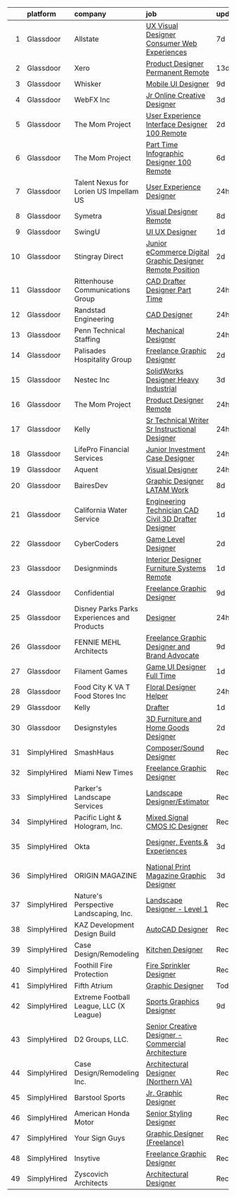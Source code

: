 

|    | platform    | company                                      | job                                                                                                                                                                                                                                                                                                                                                                                                                                                                                                                                                                                                                                                                                                                                                                                                                                                                                                                                                                                                                                                                                                                                                                                                                                                                                                                                                                                                                                                                                                                                                                                                         | update_time   | location            |
|---:|:------------|:---------------------------------------------|:------------------------------------------------------------------------------------------------------------------------------------------------------------------------------------------------------------------------------------------------------------------------------------------------------------------------------------------------------------------------------------------------------------------------------------------------------------------------------------------------------------------------------------------------------------------------------------------------------------------------------------------------------------------------------------------------------------------------------------------------------------------------------------------------------------------------------------------------------------------------------------------------------------------------------------------------------------------------------------------------------------------------------------------------------------------------------------------------------------------------------------------------------------------------------------------------------------------------------------------------------------------------------------------------------------------------------------------------------------------------------------------------------------------------------------------------------------------------------------------------------------------------------------------------------------------------------------------------------------|:--------------|:--------------------|
|  1 | Glassdoor   | Allstate                                     | [UX Visual Designer   Consumer Web Experiences](https://www.glassdoor.com/partner/jobListing.htm?pos=110&ao=1110586&s=58&guid=000001814c63de3397fd996c468bf3d5&src=GD_JOB_AD&t=SR&vt=w&cs=1_480aadda&cb=1654844022822&jobListingId=1007914485050&cpc=C4A69CCDBB3B9599&jrtk=3-0-1g5667nioi7kj801-1g5667nj5r0l7800-3196ac33e8f806e8--6NYlbfkN0BLH0BMQoDn-yw6Urt952hBm1JLFZ7WpBxND2cMIOjOqdmupiC_ZwOjCSzUpM3cDMZGOf-Kt_-x8Ym-llbhspBMgQkvS4-FVVe4lgdPNxQFzCtELzUdOAXdalJtT_oXjWdEPwr5edWDyv8RyJ9E9o24SA9RCt72_oDm4CeruygIA0PVnN2MWJUTfXmYWPdDU3an8puu1JxAEx6GLZ-P5fuXmTbUYpP-EqMd-cuLGbHCuj2uFKks45A6qK_HhtwR30spAMFjSXC3BT-aB4Dj4-gXGGrarhfgNXXtaQ6sqxL2ezlW_ywpn-E1w0Nl-3eNvlym9mME-yIHUYl0O9jtfl9RdtaOd8v_rBgtKe_8xdL_ZaEh4Z4JBGbcQ13Tbn6Y5zJC6pUxRMRRVN7RFC2M2rAWp0FQ-F95pyQEFybWVIluNk5wOujLqC9REIecP5-cUaRDrxvlqrazzAHBRxEyjA7DN39g9CAJ0gTpru-5DlAUYhFUct08HhzP2GfoeBMD6k6oXgEj0bK6dlO2DePMmXZWQROUUEL7pyRegnuiD4K3XF2t5SaY9GrLoKX4SRUbFazehP6T1D8090WfnRpGZHKJkC4YQYumnKXtAxNhGMhRbvrPyhyaLyM_cEgvAOYuNIL3kBs8qaOaVSjNX-jalGAesdhSx_xni_YMWE3hsl92GTIoMfPy1gNrdhYO24du-61XVGsZYZMtrCm70d2vKCbSoQ4ghwWUa3UotW6-NPCQNTMVmFWD2e70er7oboCXae-MGQCEtZgjBCsI7GGPXp4JjT7xbTGGhSDAtxqiscmvp7RuoPKgOdK8CNygCLm5C9RUhqc6exIlDRO_7Ik59Qcxfs7pog6cJHsM0zxyEeng4yZkfz5P3HLhuL0cO90T9tRQWbs2TS3tvuOJvR0scuUHPP8YePXAi9_0C90l_OPaEh-B1PoOBiItBGx2BfChsepD3WhH2vSDlLzh2H9squTitzuc-7VQyUepsaaIwO7HeLPB1OCiVzqXi8SZvpb-QLU0uFSNFGJL2o-IXnZ3fIqJMwaXDUTNA3K0gMOuThkvQAJbsLV9BSeJxLj-VaMBhwgkwsf6E66jNL6uiEAwWl2ba5qmjKy2E3Mxy48GqMfVWL7OBJsG9ExmkngnDGPNrDbzWVGvw_IhEbxhysmS4PCkoCpQX0wgKqnE3k2ay2PM9g%3D%3D)             | 7d            | Remote              |
|  2 | Glassdoor   | Xero                                         | [Product Designer   Permanent Remote](https://www.glassdoor.com/partner/jobListing.htm?pos=111&ao=1110586&s=58&guid=000001814c63de3397fd996c468bf3d5&src=GD_JOB_AD&t=SR&vt=w&cs=1_81ea154e&cb=1654844022822&jobListingId=1007898486047&cpc=723ADC3DFE402989&jrtk=3-0-1g5667nioi7kj801-1g5667nj5r0l7800-f2f100f052777533--6NYlbfkN0COvs0giDBQSZxCgxtGlP9F2rqb7f8qKMvTQKRfo9Z2aBBfdNwhT-PCbca6Tg6UbeNWPOI8UpbUnCP0bRMoor8izCLFcPIohwnjXbM8R6zPXSmSXrDrJSKTfyGTndsF_jFwnqa3Swqi-kSvnrD7H-NEaOZ44T-NVfjfzab5GpcG1xbEPZQwt9F_69UQ6xmQOIAtCamxdLAnz_4R2Rk9ch3GyNFr-3meqFo_UeRM7eIr23nUN9dNfAcgZ7BWUNqmdhVh4-jMOOvZtI9ZLOV2JsQ3Wepmm9aw4_H1DtahDMDoeQWqBX0sj8_dADsUBuAXiAJZoD_qYUl0_954dzgfob7Kw07TFUtszHOGxi65awxOjG9C4ZsfcZx56IvSss_MNlPJimeOIyNKNVKxYPo4aKzSfC4QU0kvdpgcZ83AC_tWnwUBwCL5ez6YDJwSUq0OURQzdtIgA2X3J64h2BA6q6evJ9OoIAOTNBst49AlK1OJrT4v6f8bDUGY2coq35nP6FL3IUarQjDYOQUtS7sSnoKtWH0SHvcPsJhF-f30XG_EHxh3I6FxPdZHnRuXjABaGBQ%3D)                                                                                                                                                                                                                                                                                                                                                                                                                                                                                                                                                                                                                                                                     | 13d           | Remote              |
|  3 | Glassdoor   | Whisker                                      | [Mobile UI Designer](https://www.glassdoor.com/partner/jobListing.htm?pos=107&ao=1110586&s=58&guid=000001814c63de3397fd996c468bf3d5&src=GD_JOB_AD&t=SR&vt=w&ea=1&cs=1_12e8f8e6&cb=1654844022822&jobListingId=1007906987829&cpc=EE7F0D06914A6BE7&jrtk=3-0-1g5667nioi7kj801-1g5667nj5r0l7800-3e63ae35ad6425d2--6NYlbfkN0DuO5AyZ4DbdVEdCWdwRW2X2xQLnXYxTgC22YElx7EXc8msMH0mY6KKmy9iETSqPoVG68_ymrySiBqnT_Z-kgUnZ7-8t8PHgBNZhJB5RmVN2egvIOAqSIUFXIpkxnT2hnaFxXIXPlKXPkHZJgtupdkrxL5zaVKiEHQ1wletxAELzj_eiLjuE-c5gYh8AVRy8iJnvmEIyDdp1IctTEZaFzrot1Y8SNs5YcPGPEbhpUYHyhvNZujq4vhf87YZNrWCpU-_AKf3x-20uLc8xFFeP7jty7YRg2lWlIRxXLYmZBmSn_dkFJW03BTbhPt0lW9bx-cIBmYnjp-n9ULKW6xW1fJeyE0CyHu7V-hohk82uFaZoDLNofJtathiCQHMCkJppA1V5hH4ibRXNEOVvOSPOUN2MKo0aHFS3aBrBtP4SgDanB5mNbGHF8fHoPp3EfnCFuI2ohZwlv-_0eJF_ztZ34t_JDFYi1aMPXRlEihc_mUr1m573CxHpgGEstoZKsFGD_i7M9i1on1Cme0fCrGStajwn8M_TXZKTE1u4vwjieNB5HW-N3ossOQw)                                                                                                                                                                                                                                                                                                                                                                                                                                                                                                                                                                                                                                                                                               | 9d            | Remote              |
|  4 | Glassdoor   | WebFX  Inc                                   | [Jr  Online Creative Designer](https://www.glassdoor.com/partner/jobListing.htm?pos=103&ao=1110586&s=58&guid=000001814c63de3397fd996c468bf3d5&src=GD_JOB_AD&t=SR&vt=w&cs=1_d27f2900&cb=1654844022821&jobListingId=1007920957224&cpc=D2A6DBF304636DC4&jrtk=3-0-1g5667nioi7kj801-1g5667nj5r0l7800-a5e3d758c20915e7--6NYlbfkN0AA3uNcJ0aeXBAdVd1dUlJvZjHaUXbbC2QUFGJChoFW7xEU327m6es56oflZv-QfBiXaJjOm2dM-p2ULuXGhhiddON2dPCKM8MZpqUxQMhQF42Ox2TJ-0G6ZeH3VMrntCm-DglIegi0fE0cVrwpgnw8SZdQzorpRYu00TAxEqzDvmhaNkrpWfvCy1IEX20iC-zxOaAvKZRx7Q-8ZAVh3syanhM0-etPdg6doXuzGxvHMmlrPeZNbd9eWFWcs5MuH8_k2DAeCtHXZRhthfKuEAD5VSXSbd-tvnpTd_2VXA87-lI_lFrT5MSmzjP5uUBs3hwbskhnhS8Nb51LUIjIjb7wPl1jShj8Nm4jC9rrGEZtJRk-7YICzkJdKDHYp92SQrPaW1tHps9uHyX0eMTleLOsHwKj8CNS-e8C3LDYODVo_iJaHnoK3Wlq0JyU3t06--ZtaC2J3efVWnX2TNaIavIp-9LNyieA0qh2PcLL_IM8s5J5CuWJ9oPyVyEnNwCIAZ2WNji4CJE3pqF3OFf5CVTpNE88FMvv8mg5LfklWAjMtOq4V5oHQlxAUi-TrbhS6kU%3D)                                                                                                                                                                                                                                                                                                                                                                                                                                                                                                                                                                                                                                                                            | 3d            | Harrisburg, PA      |
|  5 | Glassdoor   | The Mom Project                              | [User Experience Interface Designer  100  Remote ](https://www.glassdoor.com/partner/jobListing.htm?pos=129&ao=1110586&s=58&guid=000001814c63de3397fd996c468bf3d5&src=GD_JOB_AD&t=SR&vt=w&cs=1_6ff7aed7&cb=1654844022824&jobListingId=1007924076264&cpc=FD1C1DA32C38CFA7&jrtk=3-0-1g5667nioi7kj801-1g5667nj5r0l7800-c89015cb782c88fb--6NYlbfkN0BDp_epf89aHDQhKpPegNJQ_ldQpEFZQsM9OcONMGxWx6pU56EKHF58QjVdAUvn2gWzb7WT_VdhIpzAiVpMODtkVOcZENW7bENNSSsAVNn7IHdDQtV86IQomUvFWJWzGvxMGURGvnhkP5eEoFQVp12XiJi2UjaWP3yK1iLlf7xJNcT7JiNQILogyF-m0AGT1ekCHmCJumbywktjUVX92LlqRvvxpX8M6gxaQNy3myC3-6Pe61FBpM-SCZ7yZ8lpzY_RbJo_bVVoeSwt2nu2bJh0uli0Plq3KCJCwC-1ytn-M3MtTvDxpiFwtWJo_80f_BFktsRp868GJKQarSoxRxZxGwpn8vCpESDCjhlfnVq0Ozl-EETkl7MSjjIL54GU3VmIE2tEh0eFbjNjWyoYNhjG4gMScUVXnyByFLIPI3cj33Jz_hABiOoBokaoILQnuDW4698Yl33F44Vnt_nwPvEKTfMW38pbaEHDprIOLQlOAV9taeUFGY1YZhe2drMsGtCFdKLyFmhDZXrcYbFLDUwjVAyEDmousvmgDmhHa31DE6b19CsH4nmMuoyNQZTlQv0qMqTimazgLQ%3D%3D)                                                                                                                                                                                                                                                                                                                                                                                                                                                                                                                                                                                                                                          | 2d            | Remote              |
|  6 | Glassdoor   | The Mom Project                              | [Part Time Infographic Designer  100  Remote ](https://www.glassdoor.com/partner/jobListing.htm?pos=125&ao=1110586&s=58&guid=000001814c63de3397fd996c468bf3d5&src=GD_JOB_AD&t=SR&vt=w&cs=1_31a9eebc&cb=1654844022824&jobListingId=1007916632076&cpc=AC285F3A3ECA6BB0&jrtk=3-0-1g5667nioi7kj801-1g5667nj5r0l7800-ca92821278e5188e--6NYlbfkN0BDp_epf89aHDQhKpPegNJQ_ldQpEFZQsM9OcONMGxWx6pU56EKHF58QjVdAUvn2gUtaHUX3eLkJfEp02ncWRe-lwaobe2o0CuZmyleSI0DhWpl1S6gUsUFQKkZq8B_xmw897gVusH__wVQCVAD-rYu7xpyVa2US7PSP3cZKxq0aQDda6pNL6B8jSqcejJUE1VPI7sPGFVGDp8MVXHc6THNUGHDQ9OKSZsuGBF8Oj3Z4Fm4HKJ9k6vYVOr-mKvEvkhHMio6aE14dYkoKLNO-15re5QzurBgfLfyIIcHSS3FLnsral17Zr3a_mfPS2qw3n9DK85Xs8VckAL36pN3CkC6wfErS1FUoniGzqqfuU-kJAKl_2_jsR2XScbZko6WutkuKED_NfnS5PMg17v_1gQ0MsIoxZkfIc8_2ilFetrTWpecmam4YRqTR1IeXnPzVjWzxDQJ7LjW86s_k3PY8lNWC0wuvLZc9kwk_ZT7x1dLEHgPBmIVHd8tkhs33sdfm1lNARtgH0ttWi-7dcJYmZpd_BTZVYKLjeiX4FBIMg4EX933dcq75lxfRh6z-fyOoFe7kAwzwHdPAg%3D%3D)                                                                                                                                                                                                                                                                                                                                                                                                                                                                                                                                                                                                                                              | 6d            | Remote              |
|  7 | Glassdoor   | Talent Nexus for Lorien US  Impellam US      | [User Experience Designer](https://www.glassdoor.com/partner/jobListing.htm?pos=119&ao=1110586&s=58&guid=000001814c63de3397fd996c468bf3d5&src=GD_JOB_AD&t=SR&vt=w&ea=1&cs=1_dfb05724&cb=1654844022823&jobListingId=1007929643926&cpc=5EFBB0462F9C6B7A&jrtk=3-0-1g5667nioi7kj801-1g5667nj5r0l7800-5676c7d39d2888c8--6NYlbfkN0ARyD88zZa8G4fZaD6jLAgXtQ8K-B7dWBWCK8oXQKVaKig_6nzqbLjwMGuvQzHRYlMgYbUjcAqUjRQS-QFL-aHs_GaJdbjTGMRGGBhel8_kPyf7Xom1yaUJWfqycwXroM6fuv8qCb_53NTqP7EE8KAGs1-Tr2v8nyR6qDBGDLRsuIsWuJX8uzU4dxXIMLtqwH9ZchAv828jIVZ_XZ0oNbmWZgK9JLhfC914tZc5wu-ijtVhandFDwdUSFhSDpFr4MSK-BVEIwgttmqdydef-k4kdIkWGArwhL899hXm2BOQhWbZj01cJ5QOxtLCS4jhjwBWU81n5uR-4xb1GMcaszwNU2O82Kh0gd2o30beMuKnA21vUtS_TtR6aja3Lhy4repQpxTkdbA1yw61f_27wRMF99dU5HiLSJJEpxkQf7RhkgxMSJQ8m8hMQXiajtPnDiuBdWsAkIVP4hxjiYoa61WYmImKrg1dvfcpuRp6zRWOkVlQ-gl8X4dlLLXclzXV857tqawh0686BQ%3D%3D)                                                                                                                                                                                                                                                                                                                                                                                                                                                                                                                                                                                                                                                                                                                             | 24h           | Remote              |
|  8 | Glassdoor   | Symetra                                      | [Visual Designer   Remote](https://www.glassdoor.com/partner/jobListing.htm?pos=120&ao=1110586&s=58&guid=000001814c63de3397fd996c468bf3d5&src=GD_JOB_AD&t=SR&vt=w&cs=1_d245c311&cb=1654844022823&jobListingId=1007910117840&cpc=AC285F3A3ECA6BB0&jrtk=3-0-1g5667nioi7kj801-1g5667nj5r0l7800-81365151b091542e--6NYlbfkN0DxLmO7NH_YTtLbOIMvJFqJGEF88__vqD2fZF7JxivJ0azNiCTgnfJhqK52DTe9kl3HxAUXSrL2mTd0Ptx5yHlrOP7pNyy_I0DH1ewqAlG-HwrZHUudZdbZdhMuQaE91j7v3Tw7VN79EeVQTmxCsMd4tn55Y-PDa_cgZasr_TwpzJddDJReQmZuZZOMixwoOdIjHAZ2_VoNBRLqdwtCmNQ5SIXfQQoebbnlqvMMfVyEgoOHuN5ErIsRzKyal2DbSpIiGT1-GpBU7bnlP5WVtQVWOt2Wx7olHUgZMutffJf07FeSWNiB5xS1DhAbvEE1_IYr-FBWe8B-pGQAubNK_oFlGku_6yMF6XDeYJsddWb25I0ABOpXOXbIlBVR0BsbCSCc1J5amHSAtaSyck2ITbPEm1TnyfVPKM53OZXMzheBURUtVfHNxfYr7umT8wNIIKEiNebDtFgWDJx9l7tv2sACIvG38MdomKVnyL7fTEQMT_BDmJReH9M1rgsQ2_DI5DKwomonZ4bnq5jBcvb2H9q2t63kWHF_Z3DpFy3Dk3tRgaUFOgvJE-D8fmAg_9ueOMFXEgOdkbL6tA%3D%3D)                                                                                                                                                                                                                                                                                                                                                                                                                                                                                                                                                                                                                                                                  | 8d            | Bellevue, WA        |
|  9 | Glassdoor   | SwingU                                       | [UI UX Designer](https://www.glassdoor.com/partner/jobListing.htm?pos=115&ao=1110586&s=58&guid=000001814c63de3397fd996c468bf3d5&src=GD_JOB_AD&t=SR&vt=w&ea=1&cs=1_1b30ceb0&cb=1654844022823&jobListingId=1007926834838&cpc=32EE424DE2B657EB&jrtk=3-0-1g5667nioi7kj801-1g5667nj5r0l7800-90be412c0e78cf2f--6NYlbfkN0ByltNVdnI0zg0p1CfNvnwQ3h4bWp4Qqe6bePUFuzopcagvZS5ETFReQpOgwJrLri6wO7C9pr5XNKd0KawLG86jNJkdnhc3TTDn0o1kQ9gxW_v7I4sdmFpzgSULk4RFgIG0jUxNUX59MJqWqq5xMlMs5WB06EXACGAnE1JqSFg6rmmom_27daPs6bUvJJJlqKEAfhijdCpjvZkmNZZgoZdKnWcU4FlpuvO5MGLyIk1EpqcuwUHvmXG0UKCTkTUmerD2H-p_DaVDYNDTiqu5Xg06n03Py0L-H3D3LMHwO7JQwJa29sQIiD8Lx6Zoq6eF1AD-SHRX7IISAyMXaQzjRD_9MMZly7wfzMsX5TwfqgANLBL4oeoYKGE8a6ewyASrRSIhWvPH00V84OLN-1r38YM-gVbmJgbFmbDo_UdsS35Z_g-gOdljrYdEts2S7YdcnEL1mistIiOhBJSnapbnUi3FhlpbewyyjoiEux1RAjOWcwiOu5tyCqyXL5MlzQ49uiixhBJKCBogzg%3D%3D)                                                                                                                                                                                                                                                                                                                                                                                                                                                                                                                                                                                                                                                                                                                                       | 1d            | Connecticut         |
| 10 | Glassdoor   | Stingray Direct                              | [Junior eCommerce Digital Graphic Designer   Remote Position](https://www.glassdoor.com/partner/jobListing.htm?pos=122&ao=1110586&s=58&guid=000001814c63de3397fd996c468bf3d5&src=GD_JOB_AD&t=SR&vt=w&ea=1&cs=1_662b6471&cb=1654844022824&jobListingId=1007923741709&cpc=8795CF9063CD573D&jrtk=3-0-1g5667nioi7kj801-1g5667nj5r0l7800-ca1309b66b79657c--6NYlbfkN0BhFJ8ddqZb8WQY2A-LeqcjzbfYC2yoFcx2RKsEMgWd6jGlCMHeR7ko2nHT3289qBai5XNC1ViXklPT3WNs2_u7ER1JOGWSYvxJxWskRdie3v46bNpVlxKyU1DIVQXhDtzHDF41iu98h4VRwKzPs6k3Veqtu8F_3ZVz8m1fz8iC-3euLieDQOUjgPFw16-zL96Gb2hClw19Kdq82x5v4ImNlQmAld6lmY32IzlFivhTFyZIEg33SOdlFTbZ7fhFytgB1odRTu1DABGVpXaO674DE6pG3SfH_y_KkpbQTN1I4tlSWfbE2T0DW4SVZUmtK6h2eWHhUJ1vJyZM1XLUdyWGC5aNGAu1GVgaOFp12M5jatmgQhjGMjoQjBPdVaLpFA3amyavGJJvz8e7GjB2vnk2LG_kSmVXWnbShqNO2-IIoxWGY1O1PfM8Vwrn3r0D-6WadoqCSP03-8hRbVOY0LJ8pRJ1ubqg9l_swsDjHXSDTUe9XbMATwIajtJZzSbXvYE%3D)                                                                                                                                                                                                                                                                                                                                                                                                                                                                                                                                                                                                                                                                                                        | 2d            | California          |
| 11 | Glassdoor   | Rittenhouse Communications Group             | [CAD Drafter Designer  Part Time ](https://www.glassdoor.com/partner/jobListing.htm?pos=108&ao=1110586&s=58&guid=000001814c63de3397fd996c468bf3d5&src=GD_JOB_AD&t=SR&vt=w&ea=1&cs=1_c04dbd21&cb=1654844022822&jobListingId=1007930349142&cpc=F929909D2225707A&jrtk=3-0-1g5667nioi7kj801-1g5667nj5r0l7800-1e5b38bfcf976d68--6NYlbfkN0Cd_w7x2yV1C4WYEpYx3t_JzBM-bxq7jxYEsZPHhZbAe96zZekAbl969irCX7uF1C3_BJvY_hewxEi-7JyuLHepS9j1Z2C_4V-A_ZrN72_MLqRL4hCEs3NuMFi2GdyR5Tcb8kjryJGfp3HFPs3eqWy1btVk6wl3batTWgDWzyfI8rJRdrZzsifZQFaumu5wXwQwgRSWe5V1bcz_6rSx2bh5yZvf69hWOs0_SnXn8x3BZpr-DRLF5_Vh-NQ31Ai-A0iedE8Rc-I34IU2GaQhsTYrDIP95RQGZK3ZUgCtNs3gV1Ng26r3tCJQtSzZoN1D5PDK6zYYYH4J3hU4zNDYd0yckWVQ14xd3pLDmhGJSEr95ASu3qwoj3zi49ef4l6YCs3pw5Bh9wpd6lXuU7mMuA7ru1JNyoz6EoT38EweQjzVLViYssdM7Of6WseQDWWYVokKTc4k3xlzfxz2zKAOfUrXTTuZtISgRDWbudO74kYqHP-n-s4Lc7NvVdKlO0NQc1FHIQ3HT4-GRQ%3D%3D)                                                                                                                                                                                                                                                                                                                                                                                                                                                                                                                                                                                                                                                                                                                     | 24h           | Philadelphia, PA    |
| 12 | Glassdoor   | Randstad Engineering                         | [CAD Designer](https://www.glassdoor.com/partner/jobListing.htm?pos=123&ao=1110586&s=58&guid=000001814c63de3397fd996c468bf3d5&src=GD_JOB_AD&t=SR&vt=w&ea=1&cs=1_9ef30313&cb=1654844022824&jobListingId=1007930171009&cpc=48B9F4758953335C&jrtk=3-0-1g5667nioi7kj801-1g5667nj5r0l7800-2aeeeed78b926c3a--6NYlbfkN0BDx217eft1lC7uqItkaModCFPNh_e0lnHdKkvEJecXwu4gIqA7CFTnXnpT3oVx670ObED2H0nn5Mc9-m2_O1oxkCe-iusN6YipbEOn_GLW8Y3JLydJb5C7f9K_k-oOBXSrGGuuEW8KM27pfhnQSwsHyrt5fTkp5PR9f5En8HtgItWakUYV4hqgchQtz1-Pv6kDJGHs34FqDkQO6E7bsZyh3Kz3etKX_hPh3GczyRTrGVXnjrMbygeeEZlTuWkxsrJRwbO2WoBNIM1DEhko9-nsG-i8_sDkjFOlytiSpS-Wos7hqicLrQTuBkt_-QxZ-t9FSxK-NAUndZ7Xt1JOm6O5_53UTnZThzl6rLKrFiAo42sWpqAuADyvtWAmyIpF6TlBaIa1ufyeggwgyhUT3-tcZOjwC34icRpZ60noKwq0bgnA32czCHlbBpyF7lPsA8EyjGwjwEbREwsjxV1Sq9-UsCIqdzcbkibfzu73EYssOuSAFWfDbY64XEO9_6b0FFuwtlhhn-dBY09_LDSMCIhEq8mQxnzhazg5uhIhwmH-lMFaF8sAdnNmcvZzn5TQxkJsHCQi1y9tKl9pCBwL6zjwFy50wJdLmxkj-4rsrqpDTbG9FgNinmqJQeAEa7s6m1b09w_w7sqKiQ%3D%3D)                                                                                                                                                                                                                                                                                                                                                                                                                                                                                                                                                                                                         | 24h           | Bedford, IN         |
| 13 | Glassdoor   | Penn Technical Staffing                      | [Mechanical Designer](https://www.glassdoor.com/partner/jobListing.htm?pos=118&ao=1110586&s=58&guid=000001814c63de3397fd996c468bf3d5&src=GD_JOB_AD&t=SR&vt=w&cs=1_56db2c37&cb=1654844022823&jobListingId=1007928454845&cpc=18C9CE28155C17C5&jrtk=3-0-1g5667nioi7kj801-1g5667nj5r0l7800-411e1756db8404f3--6NYlbfkN0DJfImIvzE2swT4v0eZhM8OOhTI1z4fI_YDwXx6w3wUKgYgwTDccgkqMIo9G3-i3S5X6CfJOLKwpRrLxLDzHDLXra76ptkSKGuX1Nx5AuO2l_c3rQVK2_UFfIeU9KtQb-zJQ1wp0h0bMFK0gSGCEh1AFactcuh1NGJfCjjhFWMI9oGcr1Gyt4V0uXe_hG4tcF-5MPU5H7miygS2fCXj-iLrNmKR-yanBPC9dvaA219o4wbdjQShvTZjVdKpGBdf4mTE3SEV1g4SDV0JhW6ADEJhGYWU15Q-ONskqUq1c3dJ4kTrqlw8U9smaI9fDvDnWzlFsOvLBrJfMi7QlcgiKdunpGhkPLKjWmbPiYMISgmxtksnI2UbRRDdZ42-2vapdxHU0IiVVjA_5ZAoQhIwvGe8oIg591M2tvQJ8wxbWwJrCDgYSruLjoOTO292nXgzD_BB58vbF_FqJzh08jlQN5-8PSMpg6Z1wKUS6yFiJIY2jiY5oYdZYvBbbJKsVkWffNzpnNy2EjdMQn36WIOFf6i7vTHfFbaoArrJ3ErKs27E_fPTe1Vtz_xFWA7tvCQs82kj9ahGbjYRYs7Xg9dPC-4zYHh49XPJwjLDPHs3b14NE9IWN3QVFfI3lzqDYvufcN-jTx2mDs6FNpPI5Wi7MbfjqaG4KJLbrcw388-jkH_6HNL88aEuOj-stzaOQrUbjQ4kKFFhtycfB_ugGEl8-rxp4QgT__W3lYQJwmRGXAzA7yIqO5GM99wWRu4dbUZgil5sg-DDXdpNSdkCLs46UXNP7HKXJt4DCyphFzRem0MYGG4DrvD-K_pvKW6EP_6qCQA%3D)                                                                                                                                                                                                                                                                                                                                                                                                                     | 24h           | Newark, DE          |
| 14 | Glassdoor   | Palisades Hospitality Group                  | [Freelance Graphic Designer](https://www.glassdoor.com/partner/jobListing.htm?pos=112&ao=1110586&s=58&guid=000001814c63de3397fd996c468bf3d5&src=GD_JOB_AD&t=SR&vt=w&ea=1&cs=1_094f30d2&cb=1654844022823&jobListingId=1007924335698&cpc=C4A69CCDBB3B9599&jrtk=3-0-1g5667nioi7kj801-1g5667nj5r0l7800-b405e2b8cd644ee1--6NYlbfkN0D-dciPH9-XlgGA_QM7HOrLqMY4F-XGjrsbE9eoo8PYvzP2YlhXXoN_7sRlTygH8jXsHW9AhhAerFGXSZzjzXUL-2FMcYLGfFffhRGLPR6A8Cxyaq-mxTzdhVDhKA4ZrfrYplTarPFPEoWbiFJaS0BgSMr4lpI52QJ-872kShdPl5U3VQOKBkvAVJDfmwkKnyPeSvZSGrdn4Wok_U25FLSIEGI76vfqxuVCdN2nt-dPIt8buJAwd3hRUK5WJn0HURn1lnuXaY7aPTHrqrCGD3vGeR7uU_KRpMzP4c4DSC3CMc2UZ7YEGcaYqwxCuxAjgzphpuGnKlB1OW2QCRbqtvIsXoTe6E5vAkcvvX1_qNwlXNU3UwwRZGmxGOnRM_g8j2532IRj1Cl3uYN0DfXk2NtTn6qSThBTYV0eyNMJRNXp1751VJkq0bXxGpX6DbR1uAxHNUp7PUQe-ttceLP5kgisaU-G97ICxGkgkJBGcMLFXkkD2WIsESA5jWH8Gse3qwk%3D)                                                                                                                                                                                                                                                                                                                                                                                                                                                                                                                                                                                                                                                                                                                                         | 2d            | Remote              |
| 15 | Glassdoor   | Nestec Inc                                   | [SolidWorks Designer   Heavy Industrial](https://www.glassdoor.com/partner/jobListing.htm?pos=106&ao=1110586&s=58&guid=000001814c63de3397fd996c468bf3d5&src=GD_JOB_AD&t=SR&vt=w&ea=1&cs=1_439462ec&cb=1654844022822&jobListingId=1007921947280&cpc=3E251C7E648E8D76&jrtk=3-0-1g5667nioi7kj801-1g5667nj5r0l7800-17a42584b844c19b--6NYlbfkN0CdcVd3SDA1nO7RkKTAACmPV4xEt72Vls8LI2dqcgyOeEeVurxOhNiKtqH5w4lHvswx3jpidE1A3fDnX5gqbsaivzpWnP01eMNQN3GreoiJCGpqoXKmqCSaPyu_YZouj7yuwY7rTrcs7WVivvZWu6AtuAZy7MUtPNuybkgYclaFoFLTrwYSBXxofJJDnrfhKjCpVnxkb-7yrzQ-BmIyxtmDKbw0tpXGDyQkzflmLeRhNOpQ78UEY0DnlLMhXnBrmPsXctUiOJvwy68FAD-mfFPrYSZ6IK-8E_xJhEM-1Jk8wzso5C76Lc-Avnkx6_gcHJ4mMRqoyFFZArB4IMHp7oF6JKfEbQ0etqRONzJSsZGbG5Gq1f22k-f8W7IPgmoytKJJNkkHW4wAy1ZZ2pvZE8fMFoVZs1VqsN24ZQCz08mDhORRj5r_tq5b-pcgbRo4CsJszLp-7E5DSVcgB7CCPVQeOWVwVB9YJ36sLlJGDlCMFUSkRXHxU7dnEvwSVgFoqbd_T4LX266WIg%3D%3D)                                                                                                                                                                                                                                                                                                                                                                                                                                                                                                                                                                                                                                                                                                               | 3d            | Remote              |
| 16 | Glassdoor   | The Mom Project                              | [Product Designer  Remote ](https://www.glassdoor.com/partner/jobListing.htm?pos=114&ao=1110586&s=58&guid=000001814c63de3397fd996c468bf3d5&src=GD_JOB_AD&t=SR&vt=w&cs=1_02d307a0&cb=1654844022823&jobListingId=1007930351583&cpc=4B86475FAF393599&jrtk=3-0-1g5667nioi7kj801-1g5667nj5r0l7800-726f23d59a55ba89--6NYlbfkN0BDp_epf89aHDQhKpPegNJQ_ldQpEFZQsM9OcONMGxWx6pU56EKHF58QjVdAUvn2gXI5hyVLNA1C-JLmdpB4uxVfRO1lmKnqvup2L-pF7HXlzt7qTT9Y7en4XV_n_xXvFt9w46txn5NLPmjNsRgX2gnhEZCHNuYW7WAgnSlNUt-0Kt-Bo1peSauBGnqhlhiJEKy5eHJ_nRo19LraA_g15jbuF4EK8E_id-Y7_smT_SKFHPbzq4PaputPZW_ymIUOzphMf83_hXkQni-Yg2w4Q7yuNfOoY-7q_J80qs82JdKb-74rfi_q3X7ccKe2je3BkuZ3KlhFQqfNOc0YWkB9KJrYYVHiZus2gBGrWDKrYUSAYDXPtqYLJKCGGsgvWD_hkI-BNRmy1gBf9Hq8Vgz-Z46-TVsiKAFoHU9YZzVTXzBJcYWkm5SBX4_hILC41dvSmRTfPWPNUQOCoCLVEWgoXiCQs80k-uWEffZwufJ61RrOplkC9cVwOdbHYptbRbcz7p3K3Re3QZaj2exlhvCundh9XcqSPvo51AYmgD6o1mWqJh3Ad7WgN-bZgyunwywvElCng_OfserHVGMw6dbhFeG)                                                                                                                                                                                                                                                                                                                                                                                                                                                                                                                                                                                                                                                             | 24h           | Houston, TX         |
| 17 | Glassdoor   | Kelly                                        | [Sr  Technical Writer   Sr  Instructional Designer](https://www.glassdoor.com/partner/jobListing.htm?pos=128&ao=1110586&s=58&guid=000001814c63de3397fd996c468bf3d5&src=GD_JOB_AD&t=SR&vt=w&cs=1_786900e1&cb=1654844022824&jobListingId=1007930462851&cpc=4B86475FAF393599&jrtk=3-0-1g5667nioi7kj801-1g5667nj5r0l7800-4628fbf9f9accbe5--6NYlbfkN0D6qFSVCaa8tXn-rJ3OcXif2lPyFmwsE2iZBGE4YLg1gxd05zppvJMNFf91n--WkLz5dXU0EQ3K4JwvKGN7KLe6Y_SjxS6wWhEb_QMdAjrfcQUS3daglE80m-FN5LbOq3vE63AuEXlf3HvWsYgyQsXuZr9iFOHxn48d1S43lKjQ9O8fEFqmeIxF2XEfPpugroSRctfgHuunut3vEBzVnjUEav48AF78hrha44dxGEEHAimIQC3YD-kVaOv9GeA80IBalSr4DAo8vI13IZPFzeJl2hOxVwe2p_qyvTX_Q6198Z7r7RkdHvGojxMOmYqI5icKXiVBVykolwXqIKsiMiHM4Z1ay1xMSXBCz8grVmURmto9NvH0qHao01wl3pfaEvr7KGlsckBBOgy5NX-ajkDcKnPUMFDzyk5dBsacasimt7guF7uASt9iq2ahPdgGO6k8p8YbIvWBqZ4uz4BYHGZL0DeQc0macuVVCJ7OutBYRu05AUVArnw892VJGdlBx2ESNkQKt7NP8MiWYq3CeFLfbCb0U77cMQH9ONJ_7qc0ZTOSqmbwL1bDJajTKF_odqFUZTGUfF7rAqVZm468x99Y6sZRgXAJtOQO5ww2jRA0Gegl6VS5MB4s_PrFUuLAlxlEIFyqr0Gn_q8rKpHq2QKX6j45F4a7y4rlQpB9KY1nrqtatt4sniKOAtKT3Wme61l4hxUwD9NJTGSVXrVSjKPH64jY4uCijkduicxw5t9wDP_DoFxrUuQRVCvFvynx97O9YDhd3Wg1n2t_8l5cOIxgiROfOmeAHjk_ZNY9pfd1O_raH6g3_NGDfwa7MN1IhvHTz6hxExUjimkQTTdEtPWm1kcmK5nwuoC9DTDWpfZeag3ebZACnG7afU9CgrX_d3Ei85xu6u52aM6kejBXA7d626U__g-MZcUdWhDkQBg_5a9hQs_FAlhPgPot24ZKpy4yU7Ux-Ntqyv0XtdIDIlMp_Mu80KH5yjvpcUijyhQOOVIioUMBQ7wPXcf8tPlCuXyJhKSFnuckRxBLqlETHOz9hgxyBDjGbK9kmAPlArrDBWA3IJHYCBnFPtUI7Hg2h5Rojg8BoDmoPuCvIPgclLdKzpuFvMRpXnZBXGGnkzqhnLh1EZqL4xTwQgh2eE169YdFPDCwJ2mqN0u7wMLaMOAb4-MCKMqNzigJWoNGlAQuEe4AtnvhWqp1)     | 24h           | Conyers, GA         |
| 18 | Glassdoor   | LifePro Financial Services                   | [Junior Investment Case Designer](https://www.glassdoor.com/partner/jobListing.htm?pos=105&ao=1110586&s=58&guid=000001814c63de3397fd996c468bf3d5&src=GD_JOB_AD&t=SR&vt=w&ea=1&cs=1_77d39f40&cb=1654844022821&jobListingId=1007929447509&cpc=BD04BF404FBE42C1&jrtk=3-0-1g5667nioi7kj801-1g5667nj5r0l7800-fcec1caedbea7867--6NYlbfkN0Dx3r3E47sSe5bB3PIy1uzBZvlB7xy2NhfhZMlxQTsxrNljbzALwoFluhHI_S6udic4tajgFtnjFtIKgAcltxnl7L-3I1k-9Kx_IGfBBjn7PpRe1DbbNS22BuLCwLKZLajbQw2CpoYYFlvZpwyIz2oPYpP718FEAOe9shNubQFu3xGMM37mgtM1Jh55T9ZdRHEWnwA4Owe6q8fLuMQpGA7fathVNPxV4_HMJw7Xa0ly9zM1X4LhnDYNe3Pdy0H5EbQsTAhsOWB5YXZvzT5_zivtMujOrmrN25sfQuOWsRyQJxSForEg-I3JnDOWETikLDTbQpcLoCd1lmzRiggWbGaFnFjMzwSxzlW8EgNlNs1mirzdUJby7X2gvcSVuoxoCY_Mr6-nL1a_VKhgS1t7r-aK4gb9FIZ8J3S1HrLSDo7aZlB2baOvFlHQ8R7Mi9MZBA2zK1_SOyj_mshkML3lc9NALFmsrXdC57CwSbNcqGyky2RjGBLphBNfdyXRWyvz77SLb2c5adpCDQ%3D%3D)                                                                                                                                                                                                                                                                                                                                                                                                                                                                                                                                                                                                                                                                                                                      | 24h           | San Diego, CA       |
| 19 | Glassdoor   | Aquent                                       | [Visual Designer](https://www.glassdoor.com/partner/jobListing.htm?pos=130&ao=1110586&s=58&guid=000001814c63de3397fd996c468bf3d5&src=GD_JOB_AD&t=SR&vt=w&cs=1_f2ba4d08&cb=1654844022824&jobListingId=1007930053478&cpc=334ABAF5D42DC775&jrtk=3-0-1g5667nioi7kj801-1g5667nj5r0l7800-71fa899a53b693a0--6NYlbfkN0DMrcEu7yrtATojKJA7cEzGQ3FdRGWLh0CZQInL4ECGI9gD0Wolx9R2EDT7B77c2cSOMP0fb3NsydMFVziH10OOSf66IttiRGCTDjeuFpwADAyPwf3orcMrD5SeqnNcRLPb6dNWvyP75StBSH-lRfiO0lI0A9t3spPFw_2FVLdqbgAppkUy4C86XxAdiHl6W4nBRxKdHu03dWp7uy6kAe6mPm2y96JX0oGNsz4guHiyoDOI7-LOebdcwG133J6yeKsYQGpAv38eaCMs6IBNbAr_riXiixC9gDiEW2I26wrFTjjbcPcNjpM8QGdqZIMp1jR05ejwcmtEHAi3PnsfbrxssZpEFDSxtZJzg54Qe7tvRVzSW63pJ3ja3ctPwCrPrgUycXhEDlGLF7uCJHBJDoSDSh-PQSFsNpVZ5tcLenS-G-Oz_mnwCL8PRFv2m8_Y3inj06c9jtbZgg%3D%3D)                                                                                                                                                                                                                                                                                                                                                                                                                                                                                                                                                                                                                                                                                                                                                                                                           | 24h           | Remote              |
| 20 | Glassdoor   | BairesDev                                    | [Graphic Designer  LATAM  Work](https://www.glassdoor.com/partner/jobListing.htm?pos=124&ao=1110586&s=58&guid=000001814c63de3397fd996c468bf3d5&src=GD_JOB_AD&t=SR&vt=w&cs=1_8ad70d3a&cb=1654844022824&jobListingId=1007909606870&cpc=F41FEAB56D215062&jrtk=3-0-1g5667nioi7kj801-1g5667nj5r0l7800-6e824d0ec6b315c5--6NYlbfkN0BfEGkshao4EhrCCf7LYqKO8VNtf9vkQrewuI3DmTR_-FNjQOZq6FDCm1wcPTrdsPdLSKzVEygOApq72fsDkHD1JO8qXoNlZRCjiiEmgaHs8VQHP8mjQ_IyqmJcAZTGiB5MTfkrLXwDdQklgouhZigDHk4Ewi9YYAF00Cnzsk3jTPa3i4FPVrE2hEBOnpUvS9TjvFU5j4G_JoSshcbIKm8UMgu0Czyc5dVXiUErKcjQzLRiOJoqNZCayb-jyRGGuTrwSpmqSYdbWxlwVMcpOJmIvoMx6BnF8VKp8FGg6N4pz6Tfl-mxflmllqph5wQeOZgzn2TqVjeXfB8MvBkQZaN13Ty4upn6utOLQ9vBz5qVYkJw3zWrewzgBcf9BrPDR--H5bJqN4zBgYRy1coraXOy7LpwD0cpnZAXHRy8KaA9_ER-S6zNv8S6osmC15Z8hPKpMYwCGFBlqVetv7rM1f3ffhVIbdPWY28d7Wrt-01Z0AHvjyQ2oLFKFRoIsvd3bWI1FjjKYPfv6Hrh_AQdFggsMoD9eTonnDKdZ76LYsBbLQXG3QrUhydwRz2IDih0uUDVMBshSfOrqw%3D%3D)                                                                                                                                                                                                                                                                                                                                                                                                                                                                                                                                                                                                                                                             | 8d            | Colon, PA           |
| 21 | Glassdoor   | California Water Service                     | [Engineering Technician   CAD Civil 3D Drafter   Designer](https://www.glassdoor.com/partner/jobListing.htm?pos=101&ao=1110586&s=58&guid=000001814c63de3397fd996c468bf3d5&src=GD_JOB_AD&t=SR&vt=w&cs=1_700b53f2&cb=1654844022820&jobListingId=1007927528776&cpc=297CB4EAB7D64A33&jrtk=3-0-1g5667nioi7kj801-1g5667nj5r0l7800-fb1cb0e047e9fdcd--6NYlbfkN0CMMrwQCTGqxDMwPsqy_tpyMCXYMRX0KWyeG_5gagirn9FoxOr2rE40L2akQ36x_IXp3xpX98J2i5Ukyfyz_q-Aer2j856JKeSv62--Ws_byQ5x8U9sgXviBEsNyIonWCIVnns1VmXZqOdFst2-1NY17K2Dc1EB9b-wozeWfZq9iaVR79Bv7XoS1SD36hLm_LD8_-ImtIUZSDGyWlWZRAictgaRr_w7gLkNUQemVlnzV-Lg8NoEoJbFJZDS0XNjObVU9omu2aEWGQ2mf3YjQx-we4ZztCen2UGKDzcqPDqUMpT78ssSHjZ7BRT7yqzAXa9bzbGesuP0vXIrtpBL1Q7CjZDX_fnoUY7KwKUFIYaNn1YMOC_9PJNU3eLpnt7u3ym5I-XXDEmvU1BmWVs-UCyY0Xl-vXAwuxBrxT4PGUnn0NbiyeJSryRxgMh9qtce9zLsv1MtHegXhA%3D%3D)                                                                                                                                                                                                                                                                                                                                                                                                                                                                                                                                                                                                                                                                                                                                                                  | 1d            | San Jose, CA        |
| 22 | Glassdoor   | CyberCoders                                  | [Game Level Designer](https://www.glassdoor.com/partner/jobListing.htm?pos=126&ao=1110586&s=58&guid=000001814c63de3397fd996c468bf3d5&src=GD_JOB_AD&t=SR&vt=w&ea=1&cs=1_d9179532&cb=1654844022824&jobListingId=1007924034087&cpc=FD1C1DA32C38CFA7&jrtk=3-0-1g5667nioi7kj801-1g5667nj5r0l7800-e012cc08057a31c0--6NYlbfkN0CpFJQzrgRR8WqXWK1qKKEqALWJw739KlKqr2H-MSI4eoBlI4EFrmor2FYZMP3muM1cYvA9Aw0ogufP7n4loKnihhafkFrNs5nqNvSRLlUPOhI6H77E1gBt-waZzvEbsvQ_VQpbcJCwOJvSYRAAP7f4Zg_U9YZgkT_a5VDJ7zSWzVu0V7Y4nOBqSHGFU6sZzMKBc1y9Lq225HKq3tkstbGSwaLAv-7F0IoXkDvqd9kr-EfBgB8_13leuVNhven-BFPDeDNZX3upYLHuC2mDDsrdBtJJjh1PIfBOv5ViUqJ2Cue8lMQWxMS-MeHmAGkGM9KaIRZ0lDMzCUqfrKvcieKm_OVIZDtc90KV-mjkuwZpQdMQE8IP_CTn_TG2eGOFT00luZ87N_TA9nVXl5fs0Ts5nraaXBgTmqkrZriocII-KRjrQW33qmq2_04t4H_2RjFEWOvRlZ3l25mybH1V0B8vbrbWQ-UnL6SOqyVPk8Uj6AchqSDeGUhcgJeEWdQMYCR_u1Fo5KvLyGM84flDUZZeoVNjR1a6ZcU_nopzyToPxc0HYQzgM-wRnoTs1FLslRxxBy5y-YDH62XiRWrqQMT7ltt29XUhvjA9GfJojf5zaNUKtb3VEm3te0831-f_h6HmQs1JXQ-04d0R6kaAmHVQjFVlgMcQAmUQoRBXwDaBhekeeL1PHrliQrH1LQwkNwDkdSqZT2I_D-PhSvHKkTeX0Nnz7JfTkEP9b80lNlNQwttzcrCsVRb5IlH38qdR6g0tqyD9t6t44F5wXDm42w0DyeF3pF0s6fDsSVwdYoL1VuksJOpOk9vvcAKcqX2XWyovm4R_XTAmyAMJzrZaX0yaPytfdvXLePIein8UBePDdgKU3nHdf5IDrQMwWBRqGBtgiDkJepxu65NAEOIDmC-X7j9OURleIr8LeAuWE2h82mGlW3M0tHX_eeAO_PykV9iZP6jqQapY0lBK3iW625618Tq68XwyYUbbftiuIYu9mQ%3D%3D)                                                                                                                                                                                                                                  | 2d            | Dallas, TX          |
| 23 | Glassdoor   | Designminds                                  | [Interior Designer  Furniture Systems  Remote](https://www.glassdoor.com/partner/jobListing.htm?pos=127&ao=1110586&s=58&guid=000001814c63de3397fd996c468bf3d5&src=GD_JOB_AD&t=SR&vt=w&ea=1&cs=1_d665f526&cb=1654844022824&jobListingId=1007925960940&cpc=56C4EA4A1A191A49&jrtk=3-0-1g5667nioi7kj801-1g5667nj5r0l7800-6518da19707ce7a3--6NYlbfkN0AgtJyK_mEgm6Ks_13l5EY6Ww8M__6-LUAHFTnOAsRmGzvjb9BzxYsGSQCKtO9_2sp8ld1nx6_I4hM1Owo1FQNalX9cHmV0yYEL2hZuVg3mjZN_X7EAudbn3L4qWn2Qc4y_oBCBWMtgyp1zvqBVbHCTMhC3lJA2gW7fZQuJw5FV8LkhhUoJ3UJWaneWLC14TTq0YVI2ypXUMYacM7KfVPqYwse8YGa80Lu7vrAGrH8iPbQ3b7eoNC_zm6eehVsBKtubqjUK-TBuLdWBLP4K4LotQEDzKiFPTdYd20hSZF5noq1HSuhLXJcVqJ6YlNhsuOBjxyWC5-ntKWWNUJcSRnMxqNTtNNk-mRX0lLsKQUFuui8OA2J4wTtvUSvkb5ZLUfxJVTnPC3WfAVSrmC2w3nWQ6NIEInq0PobPZWxEr1pNiFuCCARUjeyGqAec6BxsTEZBlPu8vJ6CHZjs-4gbRxNLMkYzot5igYJJ5xcOLxb-JGPZ1Hh50FBgje6Yramk3_8-LENmYkzAm2Li7XjHSDrm)                                                                                                                                                                                                                                                                                                                                                                                                                                                                                                                                                                                                                                                                                                     | 1d            | Remote              |
| 24 | Glassdoor   | Confidential                                 | [Freelance Graphic Designer](https://www.glassdoor.com/partner/jobListing.htm?pos=121&ao=1110586&s=58&guid=000001814c63de3397fd996c468bf3d5&src=GD_JOB_AD&t=SR&vt=w&ea=1&cs=1_89fd5a28&cb=1654844022824&jobListingId=1007907463958&cpc=8795CF9063CD573D&jrtk=3-0-1g5667nioi7kj801-1g5667nj5r0l7800-aa998eb2b6ff81f1--6NYlbfkN0AXmc0ozA-ng38EaH65ErDf9X50qwqtw0EVv_aWSftMb4XYgkFokbHaBTL4PC5j-dByB5D07M8KP08yY-yhkVOnSMav7WhqH6rF2ddrUKfninvf5CXgjVsSNwUCdOhuHss6vcsobFZm4LAk56zy_uh_8ht9OuX6D7z3LeuEWOhmKnV_d9Z7aP8L6Xij2sw1D5Iqm_yP3umEcXQZKzH7IlQQBZthlKoNo51JqGve6a7BGC9XcKKq0MPe_57u_k3XJvJvwF7CnLO4EPrEnsEt_jnaPgT3nzQNVG7wXYxu1DoJgPRuiRT2ca7B5UoHETerblK7aRmbEr0S4S3CIS-jYbNxUAyaD7D_3A6uTZWXdtYAKmyuzpwY73b0XT0fyeo7mr17gTcC6NW721kbJ6SDAMwdoqqs3bNWz43JtqRRE-FmDuLpfBm1tya7mbxAdM-kgDMU_xExit6xodbnwVMuLEQUTY05xTXXMeXoKXxV1DbBImoNgILG43b-_CMqOQ3OK8o%3D)                                                                                                                                                                                                                                                                                                                                                                                                                                                                                                                                                                                                                                                                                                                                         | 9d            | Remote              |
| 25 | Glassdoor   | Disney Parks Parks  Experiences and Products | [Designer](https://www.glassdoor.com/partner/jobListing.htm?pos=113&ao=1110586&s=58&guid=000001814c63de3397fd996c468bf3d5&src=GD_JOB_AD&t=SR&vt=w&cs=1_a8a66ba2&cb=1654844022822&jobListingId=1007930256287&cpc=32EE424DE2B657EB&jrtk=3-0-1g5667nioi7kj801-1g5667nj5r0l7800-cb336f92646948cd--6NYlbfkN0DAFTyt7pbDCC2JPO79CSdi1dIb81yjczP5qsKcZIxgiRd1qisRd4re16D_VG3-wzWE0TRV-qtevorwjV3mIJmiXXb0WTXAudi7ioZ4e0eyVj2o9JPD9f7zg2gmYwJ0zu9VOh4ktblP9_sN4JF0mFFnPzTHhjdHTPqojPoVT9e6GRNQyKgn2g5-dBsyz7gLl5J82G1_G80IT3JZoSspv1zA2Aagom5WYPnrtXAQy4KTjKlt1BcTlRLIDfUWDdFCxxS73_84yr0V5bQHzDvACoycJhnRwXvnMuObJtmeFW54OyEWiqeQoA0ejxqTZByBQL20ArbAmOaRI16n6GFnfP75ozJukF3pgj5eRxnY3EqahYQWpnE06BdgSn6eipREUk_jTgG4bx70MEoq7mZKO2dQx-9Z9GRk3nwXfmqJV_YpdVF9GhWE_azqPKZmif3s77oyMUC2M1fWnw%3D%3D)                                                                                                                                                                                                                                                                                                                                                                                                                                                                                                                                                                                                                                                                                                                                                                                                                  | 24h           | Calvary, GA         |
| 26 | Glassdoor   | FENNIE MEHL Architects                       | [Freelance Graphic Designer and Brand Advocate](https://www.glassdoor.com/partner/jobListing.htm?pos=116&ao=1110586&s=58&guid=000001814c63de3397fd996c468bf3d5&src=GD_JOB_AD&t=SR&vt=w&ea=1&cs=1_f912529f&cb=1654844022823&jobListingId=1007905966163&cpc=8795CF9063CD573D&jrtk=3-0-1g5667nioi7kj801-1g5667nj5r0l7800-003ba351f1dcb63e--6NYlbfkN0BG1QWpzEe2U3QA6Vqi_sjmYLnL8UwDHOnvXMvQ4BPtGbvMljWF5gVU5_RMG5pVvERma6uIN-MpxqkUhFukZ4vNRes7jdVyWOADuawNGmeBJnAqSCDmmO39KoweiRYWQT4BEB8Htc9ANfSiAJIK1VkPXbz5mYM_WZfjaoddtL36X0oZjMoqadeuX_9C8PqgiiWWbyToaQbLfOJphotKjFJPwGiUQxPAcTt42l6OpWpErCFkb9_TbwHBmFc1W9Dqh6wMMygtytq-Mkg8_9AQsmDKl4jovNbgiQqB0UeFNuA5yMeIGajjifNHvQPA9TH7kCCGPYOwFlbBbA7N9Nw4OGB7jdhUYcMsgb01yzJZS9X7ZWhXq36_Z9fAoUwQP8x6VBK2b98AElGhuqU9VHx49I7HGAgcy-XqjMOgtgX9qGSKhzskzbUdvcWtnBW66yTwDpSgvZkXTaeOfW9dS7LyTYGeIzefBXcFfrmOLNjBx5myk0CTDSp3JZVr42CUL2b9s8Fr0kNy6i-DiGNgPDUAucxM)                                                                                                                                                                                                                                                                                                                                                                                                                                                                                                                                                                                                                                                                                                    | 9d            | Remote              |
| 27 | Glassdoor   | Filament Games                               | [Game UI Designer   Full Time](https://www.glassdoor.com/partner/jobListing.htm?pos=104&ao=1110586&s=58&guid=000001814c63de3397fd996c468bf3d5&src=GD_JOB_AD&t=SR&vt=w&ea=1&cs=1_5b651044&cb=1654844022821&jobListingId=1007926667899&cpc=1EC006BEB16B588D&jrtk=3-0-1g5667nioi7kj801-1g5667nj5r0l7800-5741f9704e3fa8b7--6NYlbfkN0CIHMGocNKd5hoXLwwKXhS247lQakt22NtwViB8HW65UO_fRUkh-j7Og1M8k5VNV9rYplI4LJe9i7ed3Kmy23rbClFjac3rCags56SL1kJCIrYQichaQUGDB8kNDj1U_zqYlK7mbJnHBhK4jTqTofAnaxL0YVR1u6q9U8_vkCS7BryN6jYcYPvTgh2oCZJgs1YR61OQQ_Mm_D2f1-Dnz2l9zyDl4UontQHK95uFFCrUhUaY8oA14jQwIpP6Zz15ieH9-Q51hsXLIMrjPQIpVlFW3HH75zYunardrMulB57JD8_AMsq3PkPKIaISBj1aWuB-sGkTnDVFVVaUa9bs9QrcPizUNlVXJM5ACjYxB_8m9_Zf9yMWpMBr4e3XG3HgF6rxz9oCSPTAvOOUqHNLVbSA2zhAW4QjSe_laF1dHrdvhHP8oX3Oia4QY3400RDrZFkrIJDvyOEZ7bs9iuARIpWL)                                                                                                                                                                                                                                                                                                                                                                                                                                                                                                                                                                                                                                                                                                                                                                                     | 1d            | Madison, WI         |
| 28 | Glassdoor   | Food City   K VA T Food Stores Inc           | [Floral Designer Helper](https://www.glassdoor.com/partner/jobListing.htm?pos=109&ao=1110586&s=58&guid=000001814c63de3397fd996c468bf3d5&src=GD_JOB_AD&t=SR&vt=w&ea=1&cs=1_c64dbae6&cb=1654844022822&jobListingId=1007928487130&cpc=9C4F014304452074&jrtk=3-0-1g5667nioi7kj801-1g5667nj5r0l7800-7445893f4cf5bde0--6NYlbfkN0AdyInft_lHoT8brue1l0WIYuMEkUW2qS8t0pBWVoJFWjSKIUFD_ZpWpNLdY8md7B5O_ewEyhT1Kk_A1VCns35CvwLdbOcoLhgoqiPw0gc-RhmvPHN6vq3lXJrwwBt_mYkoebTGK0wcv6p5c42WwqaYUCaS-TLHz4U27eJCSTAHUgOv0J_twv2zX9Vx5UDBgTbOfw-qQ_V6ovxKvLg9RFwruIBTIBtvn1asmuZ2SGfgdqSJwOjNo0U26Gd-A5qPBeWUYHGfwGWHXn-hvyXdzySyfZHjdSe-qU0_Q_RDNtVWEc5EjvZtQMPSXwY7i9l7m5YH2SJGxXgLxgGXQQqt5fO8s4e-IyWK3KW0Y18HSMy3R5nCJV_bGwwmy4SXYaDpMPajWB-XkMb52taG6V9NsiE9M59C0b45OeO4uGrUaaIBFbMbTn3FKKMdjvAk7umC1e4clqBPy7_tlHHMJIrI5d2pa6B3ajMssDI8RBGOro6atEFKKtZ-UZKfxrwM-83QMys1eS9L3vGrezagbdZdhYPjj8psVydr3DgwpZvmeIdl7iHCjBkOiS3NXc_g9OawbOntg7zjetkeAgAUTMYPjR-Jkt75b4ED_8no5B4lRJq_T_VscHfMXybuVqO1J0UBH172UuGKYU-fxYtMaS0b8bgxtrdlnundoJwizv-z-P4ZmUlnTW9MxdFK5nAlcVzlsRaxBPR1CpgyMPq3E9cyeWL8hYJxgvtAAnYllSb52PE3K4odLcfrTadC3F2qFOH4zSKlIbFf1XytPa8HQDm1iUifhg4l4cF6xCs_S616JDOO_nwcZf0R2LyhbFv1vAlKHuHYR6TH2XL3hC6-lugRi0cDrmsxf6Rw7Bw%3D)                                                                                                                                                                                                                                                                                                                                                                             | 24h           | Cartersville, GA    |
| 29 | Glassdoor   | Kelly                                        | [Drafter](https://www.glassdoor.com/partner/jobListing.htm?pos=117&ao=1110586&s=58&guid=000001814c63de3397fd996c468bf3d5&src=GD_JOB_AD&t=SR&vt=w&cs=1_eac10509&cb=1654844022823&jobListingId=1007925414511&cpc=76BDADE3D6D9A820&jrtk=3-0-1g5667nioi7kj801-1g5667nj5r0l7800-e7583df956672bd2--6NYlbfkN0D6qFSVCaa8tXn-rJ3OcXif2lPyFmwsE2iZBGE4YLg1gz3DzxANTQL2R188vJaRnafikbDZLZoJGh_oFi8syd9BxJXPke9SdjcAwOXj_nMREQCYinQcJ11lC5K9MBhe-9ASN7SMczyYGpz0bAIMrGSX3G1CXkGuZDdvtC0KCwB9vO7PaHdXgLsevDCUTRAPfyXEIkholI8HkMB0AYBYpJBViUGH_WsKci4LiVpK_Hk-PglzkN_EssHpATkTtO4yPySutPg5Yo-F8uJEHTjJH1BQQhRo7bDE8N_k-ICiVdmC_W85G2BRSysYI9srebRJpaUIJkNWM8lFMVOszVRDG0-njPkggEJCD5jOM_2d_YzFhiTiuKAB1-jAbA3vPrhJdfGoFb-18k16_nmdvZbKRaMDQ8URWSz_Gme7kGdBP4aeytaSk1BfpHivdeuQQT1fIxN06jVRzG1SSX5SgIFUBD3iOtbKRBrata6s_O7-bf5JpVEyXrkvLhU3Aan0tJXSnDqbks4alITrQRo-wmRfHq11GfK8IDLfJ6ssXrshh2pl5RHJoftYvEwVSrIcJvFgSFH91I6IQGFWGymX5lRONA0lOFhBALPke1pL8pJ2skm-ASndFAReLXnVAb4rETeqVP0WabZzZMu29NYZJtzTZzCnV2yKaF_Ugfy_ky-W9kV2lEY9zh8gzutGw7Ag0HL2d9p2kRCxXp9UfCyYag_3HJIo_k18JaDDDzJLV6EDHw6f6z53bjt6IbvbCoLw74mjNhdO8yqZ7aqArAh2uOaY5gki9CXoJFbe38hSZkS-8XxQeWNyBAVtjsP_pzmAeaatMhIFzzp-9dSpgMBe-XwdALNh07yXidMKGXhsrUJvUALjx0xc4qZdmNVJB6hvzxh42_HeQL9ZPMFMGjjv9VEMhLGnH6GWLFpcZc6K-VrFPn2TRreWL_oyvvURRvfIQkjjlvFFkDki4y7vGFFM8AyoaO_ZC4S1ZQjIjLA3bsXAhrWlcTE2omwD1EaiBgFjTFqDPRIxA94nRuCXxbfRCGdSUSzPReftNyL5RfKcneY1paUCXn2SsKvNoghseFTgKn_00Uz1UEd0c1-6mCVrK7arfNCgOKIv1FvpPbD0RRpJW_y55F-NFFqVccvYGg1wMvrgeIJJYGs1hK4h4OJUanNM6ht4nZyehAg-Z9v3y3deKLf-d_eMINZIBXWMGm7eEoYX3z0pafGb__YmSQsYLKNvgyoUB9mo1N5wLQM%3D) | 1d            | Caguas, PR          |
| 30 | Glassdoor   | Designstyles                                 | [3D Furniture and Home Goods Designer](https://www.glassdoor.com/partner/jobListing.htm?pos=102&ao=1110586&s=58&guid=000001814c63de3397fd996c468bf3d5&src=GD_JOB_AD&t=SR&vt=w&ea=1&cs=1_81cea55d&cb=1654844022821&jobListingId=1007924143254&cpc=F44B5BD681589083&jrtk=3-0-1g5667nioi7kj801-1g5667nj5r0l7800-2a50d9a9687eb63d--6NYlbfkN0A8BJGJVWqXadLbxfLbOsP36oTHNGTRkezjIGarzfCs3lfuGsYF22RN1oqzHRv-H0j5Gz2oQe7ofpLoqDIQU2HIj8d46z_7HnZMycnWY01VB_c6W1BGn4SckIa_ZV7fAexKKI2snXbL0yCBY2Y5oqjVrS1_lKM3H8_w881FBwQhIFLmkOErNKxe-OaG85QK6PO8GYh_GUP2c9Qd9hbTZed5vYw745Q0EA8UPoxnSeD7yNbMzVaZwUC_RuyAwHLVz8IFAlrOiP-XCDQHNrMFHHzuD_ZUiLlX9ZhjMk2Nr7A0wLAhqd7FQUwDQxj6l2gsC9WbWokyzrZLhHeuVrTKbPq2tIZBrr2V1N30aZQ3Bq7yQmUhxh3ySUNmpeGSE5AioRwZ-cBS9nmWcqHXMx2wPurzTgdpuFqPUBOuFYRp4ZFYKOelIWv44xQkf3w0QzCt4fvLMnEKvivCps96quzhAonX3hOI3fjyXvnpdbJDCt1icdrQ2q-nr2FVH4iXAg_jJbmKPAsVQ2mS9Q%3D%3D)                                                                                                                                                                                                                                                                                                                                                                                                                                                                                                                                                                                                                                                                                                                 | 2d            | Secaucus, NJ        |
| 31 | SimplyHired | SmashHaus                                    | [Composer/Sound Designer](https://www.simplyhired.com/job/5TV44fqNq9OE9PTw8D83ASmeufu-2onYgJ8O5l4Y0t9TzOHHgUVKrQ?q=3d+designer)                                                                                                                                                                                                                                                                                                                                                                                                                                                                                                                                                                                                                                                                                                                                                                                                                                                                                                                                                                                                                                                                                                                                                                                                                                                                                                                                                                                                                                                                             | Recently      | Remote              |
| 32 | SimplyHired | Miami New Times                              | [Freelance Graphic Designer](https://www.simplyhired.com/job/wi_6HCmnjbq03bVFMEGnM2FDq-V5M1jvoBobHVayAP1yNqjngyPGYA?q=3d+designer)                                                                                                                                                                                                                                                                                                                                                                                                                                                                                                                                                                                                                                                                                                                                                                                                                                                                                                                                                                                                                                                                                                                                                                                                                                                                                                                                                                                                                                                                          | Recently      | Remote              |
| 33 | SimplyHired | Parker's Landscape Services                  | [Landscape Designer/Estimator](https://www.simplyhired.com/job/NdwmA9ztXr2DnTt6FND1-8mqO7_u6nVhQst1kK5xLwUI_2p15g3h4w?q=3d+designer)                                                                                                                                                                                                                                                                                                                                                                                                                                                                                                                                                                                                                                                                                                                                                                                                                                                                                                                                                                                                                                                                                                                                                                                                                                                                                                                                                                                                                                                                        | Recently      | Apex, NC            |
| 34 | SimplyHired | Pacific Light & Hologram, Inc.               | [Mixed Signal CMOS IC Designer](https://www.simplyhired.com/job/Sc4ydI-Y5NpOFOEUqhWztzjvzWmwyfMMewgYJXukJHdQGI01Wzwkiw?q=3d+designer)                                                                                                                                                                                                                                                                                                                                                                                                                                                                                                                                                                                                                                                                                                                                                                                                                                                                                                                                                                                                                                                                                                                                                                                                                                                                                                                                                                                                                                                                       | Recently      | Los Angeles, CA     |
| 35 | SimplyHired | Okta                                         | [Designer, Events & Experiences](https://www.simplyhired.com/job/xo-c2nYhOhNGJ14KwagWL-6MRc4GqETgWhlpvYvPtX1tiuOonF_icg?q=3d+designer)                                                                                                                                                                                                                                                                                                                                                                                                                                                                                                                                                                                                                                                                                                                                                                                                                                                                                                                                                                                                                                                                                                                                                                                                                                                                                                                                                                                                                                                                      | 3d            | San Francisco, CA   |
| 36 | SimplyHired | ORIGIN MAGAZINE                              | [National Print Magazine Graphic Designer](https://www.simplyhired.com/job/TPDCtCrHBaxYNvUBp13jpCz6HlONXAkKsR9NNd1NHh9Ih2j4WusK1A?q=3d+designer)                                                                                                                                                                                                                                                                                                                                                                                                                                                                                                                                                                                                                                                                                                                                                                                                                                                                                                                                                                                                                                                                                                                                                                                                                                                                                                                                                                                                                                                            | 3d            | Remote              |
| 37 | SimplyHired | Nature's Perspective Landscaping, Inc.       | [Landscape Designer - Level 1](https://www.simplyhired.com/job/QaUjetYMbQh3TObckA-pHmUKPrmLVBbH5eyxMahlNmSFGrtp00FY1A?q=3d+designer)                                                                                                                                                                                                                                                                                                                                                                                                                                                                                                                                                                                                                                                                                                                                                                                                                                                                                                                                                                                                                                                                                                                                                                                                                                                                                                                                                                                                                                                                        | Recently      | Evanston, IL        |
| 38 | SimplyHired | KAZ Development Design Build                 | [AutoCAD Designer](https://www.simplyhired.com/job/9CWBdxkVd7fZza9l0Bym729YJ2KsJ2izWIIvBUHy9574zzEnigdHoQ?q=3d+designer)                                                                                                                                                                                                                                                                                                                                                                                                                                                                                                                                                                                                                                                                                                                                                                                                                                                                                                                                                                                                                                                                                                                                                                                                                                                                                                                                                                                                                                                                                    | Recently      | Remote              |
| 39 | SimplyHired | Case Design/Remodeling                       | [Kitchen Designer](https://www.simplyhired.com/job/_XK_RljHJq-73kQN8sJYVIO734sbgqg_1Jpod3SeN2Hex7Vf6aGN7A?q=3d+designer)                                                                                                                                                                                                                                                                                                                                                                                                                                                                                                                                                                                                                                                                                                                                                                                                                                                                                                                                                                                                                                                                                                                                                                                                                                                                                                                                                                                                                                                                                    | Recently      | Remote              |
| 40 | SimplyHired | Foothill Fire Protection                     | [Fire Sprinkler Designer](https://www.simplyhired.com/job/9ZmLmlM4SIHMB9zUMq-dHPQtGdaI_HwSuv1B_tREVcrdhR0op-nXRA?q=3d+designer)                                                                                                                                                                                                                                                                                                                                                                                                                                                                                                                                                                                                                                                                                                                                                                                                                                                                                                                                                                                                                                                                                                                                                                                                                                                                                                                                                                                                                                                                             | Recently      | Antioch, CA         |
| 41 | SimplyHired | Fifth Atrium                                 | [Graphic Designer](https://www.simplyhired.com/job/FLjT_Yz7Oxsu7OxmU_FDgY4wY13TUdAhQa81TQF5wuOJyAEzb_fWag?q=3d+designer)                                                                                                                                                                                                                                                                                                                                                                                                                                                                                                                                                                                                                                                                                                                                                                                                                                                                                                                                                                                                                                                                                                                                                                                                                                                                                                                                                                                                                                                                                    | Today         | Remote              |
| 42 | SimplyHired | Extreme Football League, LLC (X League)      | [Sports Graphics Designer](https://www.simplyhired.com/job/l9RWxu5LGvE-5sW8B4ldWGOS1mg57VI9KEyl79C9wdia_KPHYUjM_Q?q=3d+designer)                                                                                                                                                                                                                                                                                                                                                                                                                                                                                                                                                                                                                                                                                                                                                                                                                                                                                                                                                                                                                                                                                                                                                                                                                                                                                                                                                                                                                                                                            | 9d            | Remote              |
| 43 | SimplyHired | D2 Groups, LLC.                              | [Senior Creative Designer - Commercial Architecture](https://www.simplyhired.com/job/Yzphuvu4v4KIeGAg97r-GC4K2aaGuq7WuIAfSSpOBYl9P_dmzDtnLw?q=3d+designer)                                                                                                                                                                                                                                                                                                                                                                                                                                                                                                                                                                                                                                                                                                                                                                                                                                                                                                                                                                                                                                                                                                                                                                                                                                                                                                                                                                                                                                                  | Recently      | King of Prussia, PA |
| 44 | SimplyHired | Case Design/Remodeling Inc.                  | [Architectural Designer (Northern VA)](https://www.simplyhired.com/job/ccXmIVzj7Py_sIQKmnZNWormUVfhiJNp1k1oXyOsWVu-7P5ojogw-Q?q=3d+designer)                                                                                                                                                                                                                                                                                                                                                                                                                                                                                                                                                                                                                                                                                                                                                                                                                                                                                                                                                                                                                                                                                                                                                                                                                                                                                                                                                                                                                                                                | Recently      | Alexandria, VA      |
| 45 | SimplyHired | Barstool Sports                              | [Jr. Graphic Designer](https://www.simplyhired.com/job/Y4FCpe7Fk3ePIjx5rtw8GJ_lcqAQ7NjV6HkHug89DeJmbte9xR8fEw?q=3d+designer)                                                                                                                                                                                                                                                                                                                                                                                                                                                                                                                                                                                                                                                                                                                                                                                                                                                                                                                                                                                                                                                                                                                                                                                                                                                                                                                                                                                                                                                                                | Recently      | New York, NY        |
| 46 | SimplyHired | American Honda Motor                         | [Senior Styling Designer](https://www.simplyhired.com/job/2IyWRo2CihV6o5fLqkVzNgfQ8D4IGx7KRrDP3fUt1Qf9Rj13dEgYSg?q=3d+designer)                                                                                                                                                                                                                                                                                                                                                                                                                                                                                                                                                                                                                                                                                                                                                                                                                                                                                                                                                                                                                                                                                                                                                                                                                                                                                                                                                                                                                                                                             | Recently      | Raymond, OH         |
| 47 | SimplyHired | Your Sign Guys                               | [Graphic Designer (Freelance)](https://www.simplyhired.com/job/Y5CeNaTQgtjJKzefiDpQa3noOTyEMixjfpb0sAONzQZ8B5ZFTpbLTg?q=3d+designer)                                                                                                                                                                                                                                                                                                                                                                                                                                                                                                                                                                                                                                                                                                                                                                                                                                                                                                                                                                                                                                                                                                                                                                                                                                                                                                                                                                                                                                                                        | Recently      | Remote              |
| 48 | SimplyHired | Insytive                                     | [Freelance Graphic Designer](https://www.simplyhired.com/job/n0OripE-PckRlxkJxrOE2mEr9j9h1x-nkx2-OiK6HDT9Q0R3h3_aNw?q=3d+designer)                                                                                                                                                                                                                                                                                                                                                                                                                                                                                                                                                                                                                                                                                                                                                                                                                                                                                                                                                                                                                                                                                                                                                                                                                                                                                                                                                                                                                                                                          | Recently      | Remote              |
| 49 | SimplyHired | Zyscovich Architects                         | [Architectural Designer](https://www.simplyhired.com/job/dKyXr4cYCYC_q7fd2bn2aV79PdskA8BtrusQU31WDGU_WLqmj_jV6Q?q=3d+designer)                                                                                                                                                                                                                                                                                                                                                                                                                                                                                                                                                                                                                                                                                                                                                                                                                                                                                                                                                                                                                                                                                                                                                                                                                                                                                                                                                                                                                                                                              | Recently      | Tampa, FL           |
